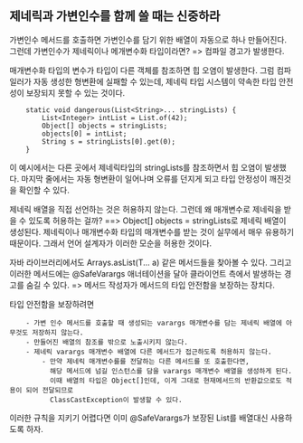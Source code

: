 ## 제네릭과 가변인수를 함께 쓸 때는 신중하라

가변인수 메서드를 호출하면 가변인수를 담기 위한 배열이 자동으로 하나 만들어진다.
그런데 가변인수가 제네릭이나 메개변수화 타입이라면?
=> 컴파일 경고가 발생한다.

매개변수화 타입의 변수가 타입이 다른 객체를 참조하면 힙 오염이 발생한다.
그럼 컴파일러가 자동 생성한 형변환에 실패할 수 있는데, 제네릭 타입 시스템이 약속한 타입 안전성이 보장되지
못할 수 있는 것이다.

```
    static void dangerous(List<String>... stringLists) {
        List<Integer> intList = List.of(42);
        Object[] objects = stringLists;
        objects[0] = intList;
        String s = stringLists[0].get(0);
    }
```
이 예시에서는 다른 곳에서 제네릭타입의 stringLists를 참조하면서 힙 오염이 발생했다.
마지막 줄에서는 자동 형변환이 일어나며 오류를 던지게 되고 타입 안정성이 깨진것을 확인할 수 있다.

제네릭 배열을 직접 선언하는 것은 허용하지 않는다.
그런데 왜 매개변수로 제네릭을 받을 수 있도록 허용하는 걸까? ==> Object[] objects = stringLists로 제네릭 배열이 생성된다.
제네릭이나 매개변수화 타입의 매개변수를 받는 것이 실무에서 매우 유용하기 때문이다.
그래서 언어 설계자가 이러한 모순을 허용한 것이다.

자바 라이브러리에서도 Arrays.asList(T... a) 같은 메서드들을 찾아볼 수 있다.
그리고 이러한 메서드에는 @SafeVarargs 애너테이션을 달아 클라이언트 측에서 발생하는 경고를 숨길 수 있다.
=> 메서드 작성자가 메서드의 타입 안전함을 보장하는 장치다.

타입 안전함을 보장하려면
```
    - 가변 인수 메서드를 호출할 때 생성되는 varargs 매개변수를 담는 제네릭 배열에 아무것도 저장하지 않는다.
    - 만들어진 배열의 참조를 밖으로 노출시키지 않는다.
    - 제네릭 varargs 매개변수 배열에 다른 메서드가 접근하도록 허용하지 않는다.
        - 만약 제네릭 매개변수를를 전달하는 다른 메서드를 또 호출한다면,
          해당 메서드에 넘길 인스턴스를 담을 varargs 매개변수 배열을 생성하게 된다.
          이때 배열의 타입은 Object[]인데, 이게 그대로 현재메서드의 반환값으로도 적용이 되어 전달되므로 
          ClassCastException이 발생할 수 있다.
```

이러한 규칙을 지키기 어렵다면 이미 @SafeVarargs가 보장된 List를 배열대신 사용하도록 하자.
